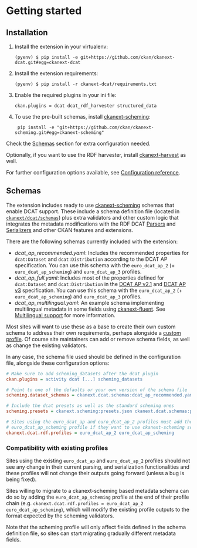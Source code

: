 # Getting started

## Installation


1.  Install the extension in your virtualenv:

        (pyenv) $ pip install -e git+https://github.com/ckan/ckanext-dcat.git#egg=ckanext-dcat

2.  Install the extension requirements:

        (pyenv) $ pip install -r ckanext-dcat/requirements.txt

3.  Enable the required plugins in your ini file:

        ckan.plugins = dcat dcat_rdf_harvester structured_data

4. To use the pre-built schemas, install [ckanext-scheming](https://github.com/ckan/ckanext-scheming):

        pip install -e "git+https://github.com/ckan/ckanext-scheming.git#egg=ckanext-scheming"

Check the [Schemas](#schemas) section for extra configuration needed.

Optionally, if you want to use the RDF harvester, install [ckanext-harvest](https://github.com/ckan/ckanext-harvest#installation) as well.

For further configuration options available, see [Configuration reference](configuration.md).

## Schemas

The extension includes ready to use [ckanext-scheming](https://github.com/ckan/ckanext-scheming) schemas
that enable DCAT support. These include a schema definition file (located
in [`ckanext/dcat/schemas`](https://github.com/ckan/ckanext-dcat/tree/master/ckanext/dcat/schemas))
plus extra validators and other custom logic that integrates the metadata modifications with the
RDF DCAT [Parsers](profiles.md#rdf-dcat-parser) and [Serializers](profiles.md#rdf-dcat-serializer) and other CKAN features and extensions.

There are the following schemas currently included with the extension:

* *dcat_ap_recommended.yaml*: Includes the recommended properties for `dcat:Dataset` and `dcat:Distribution` according to the DCAT AP specification. You can use this schema with the `euro_dcat_ap_2` (+ `euro_dcat_ap_scheming`) and `euro_dcat_ap_3` profiles.
* *dcat_ap_full.yaml*: Includes most of the properties defined for `dcat:Dataset` and `dcat:Distribution` in the [DCAT AP v2.1](https://semiceu.github.io/DCAT-AP/releases/2.1.1/) and [DCAT AP v3](https://semiceu.github.io/DCAT-AP/releases/3.0.0/) specification. You can use this schema with the `euro_dcat_ap_2` (+ `euro_dcat_ap_scheming`) and `euro_dcat_ap_3` profiles.
* *dcat_ap_multilingual.yaml*: An example schema implementing multilingual metadata in some fields using [ckanext-fluent](https://github.com/ckan/ckanext-fluent). See [Multilingual support](profiles.md#multilingual-support) for more information.


Most sites will want to use these as a base to create their own custom schema to address their own requirements, perhaps alongside a [custom profile](profiles.md#profiles). Of course site maintainers can add or remove schema fields, as well as change the existing validators.

In any case, the schema file used should be defined in the configuration file, alongside these configuration options:
```ini
# Make sure to add scheming_datasets after the dcat plugin
ckan.plugins = activity dcat [...] scheming_datasets

# Point to one of the defaults or your own version of the schema file
scheming.dataset_schemas = ckanext.dcat.schemas:dcat_ap_recommended.yaml

# Include the dcat presets as well as the standard scheming ones
scheming.presets = ckanext.scheming:presets.json ckanext.dcat.schemas:presets.yaml

# Sites using the euro_dcat_ap and euro_dcat_ap_2 profiles must add the
# euro_dcat_ap_scheming profile if they want to use ckanext-scheming schemas (see next section)
ckanext.dcat.rdf.profiles = euro_dcat_ap_2 euro_dcat_ap_scheming
```

### Compatibility with existing profiles

Sites using the existing `euro_dcat_ap` and `euro_dcat_ap_2` profiles should not see any change in their
current parsing, and serialization functionalities and these profiles will not change their outputs going
forward (unless a bug is being fixed).

Sites willing to migrate to a ckanext-scheming based metadata schema can do
so by adding the `euro_dcat_ap_scheming` profile at the end of their profile chain (e.g.
`ckanext.dcat.rdf.profiles = euro_dcat_ap_2 euro_dcat_ap_scheming`), which will modify the existing profile
outputs to the format expected by the scheming validators.

Note that the scheming profile will only affect fields defined in the schema definition file, so sites can start migrating gradually different metadata fields.

